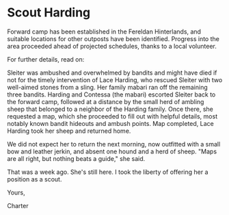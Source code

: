 <h1 class="title-sm">Scout Harding</h1>
<p>Forward camp has been established in the Fereldan Hinterlands, and suitable locations for other outposts have been identified. Progress into the area proceeded ahead of projected schedules, thanks to a local volunteer.</p>

<p>For further details, read on:</p>

<p>Sleiter was ambushed and overwhelmed by bandits and might have died if not for the timely intervention of Lace Harding, who rescued Sleiter with two well-aimed stones from a sling. Her family mabari ran off the remaining three bandits. Harding and Contessa (the mabari) escorted Sleiter back to the forward camp, followed at a distance by the small herd of ambling sheep that belonged to a neighbor of the Harding family. Once there, she requested a map, which she proceeded to fill out with helpful details, most notably known bandit hideouts and ambush points. Map completed, Lace Harding took her sheep and returned home.</p>

<p>We did not expect her to return the next morning, now outfitted with a small bow and leather jerkin, and absent one hound and a herd of sheep. "Maps are all right, but nothing beats a guide," she said.</p>

<p>That was a week ago. She's still here. I took the liberty of offering her a position as a scout.</p>

<p>Yours,</p>

<p>Charter</p>

